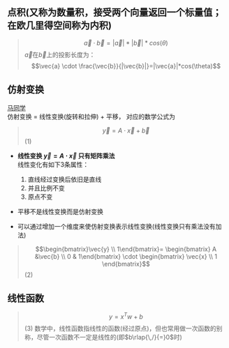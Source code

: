 <!-- ## 余弦定理 -->
## 点积(又称为数量积，接受两个向量返回一个标量值；在欧几里得空间称为内积)
> $$\vec{a}\cdot \vec{b}=|\vec{a}|*|\vec{b}|*cos(\theta)$$
$\vec{a}$在$\vec{b}$上的投影长度为：
> $$\vec{a} \cdot \frac{\vec{b}}{|\vec{b}|}=|\vec{a}|*cos(\theta)$$



## 仿射变换
[马同学](https://www.zhihu.com/search?type=content&q=%E4%BB%BF%E5%B0%84%E5%8F%98%E6%8D%A2)  
仿射变换 = 线性变换(旋转和拉伸) + 平移， 对应的数学公式为
> $$\vec{y}=A\cdot\vec{x}+\vec{b}$$ (1)
- **线性变换 $\vec{y}=A\cdot \vec{x}$ 只有矩阵乘法**  
线性变化有如下3条属性：  
    1. 直线经过变换后依旧是直线  
    2. 并且比例不变  
    3. 原点不变    

- 平移不是线性变换而是仿射变换  
- 可以通过增加一个维度来使仿射变换表示线性变换(线性变换只有乘法没有加法) 
> $$\begin{bmatrix}\vec{y} \\ 1\end{bmatrix}= \begin{bmatrix} A &\vec{b} \\ 0 & 1\end{bmatrix} \cdot \begin{bmatrix} \vec{x} \\ 1 \end{bmatrix}$$ (2)

## 线性函数
> $$y=x^Tw+b$$ (3)
数学中，线性函数指线性的函数(经过原点)，但也常用做一次函数的别称，尽管一次函数不一定是线性的(即$b\rlap{\,/}{=}0$时)